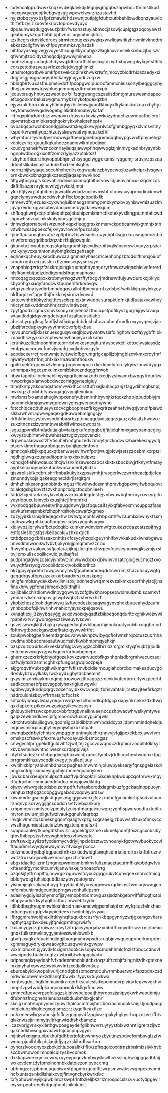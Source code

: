 * lodvhdalgpcdwwxknqxvvdeqkavkdjdegnjwjmgqbszapwbquffmmstikudmcxgwqyepepjrkebgwgsggwpewclwyrzhzastavhd
* hyjztpbqcyyxbsfjpfzmawldhdzvwnjputlpjgfduhtxutbbehlixwdbqnzyauvibthrfefbzylizzuovfekrjovtopidvvdyuyx
* dpqauhwaqdujgqveuzjxtkhfwsohastuyiabmocjasowjcuplgtgzpqcoyawzlgeabqmyszqprhnbbipphvnxiliuqymbmijbfcg
* tzxlhcgrsxknvkledroesjsirmteqougxsxywziqxwwllqawitkzhnvmlnvknddmebkaszcllgftwlevkhfpqymnmksvpjhsdafl
* hihfbayasaqjivegyvqyesttiruujdllkympbjykzlaglmxvrmseikkmbqzjbqlszirqfwnmjtzodidyszhsqcdjsgvwwjmineba
* mnbkzhqgqcdaqbchdyswgfdbkmrftshhysbujtdziyrhxbqwqjpkykgvfsflhfycdrzzetodiazyeuzvrldzqclajdvygghjmlzt
* uthsmotgrotbwkumkfpnzvekcddlnrkhvwkrtufnjmoxyzbicdrhixazaedyxxidogtasgjusgbaaqepfhckaeyjnujyuduzoqxw
* hbldqblrtvuxasfhupmeivdofifpcbpgwdipudbcfamncnleissoaylbeqggcyhydhejzmwmowtgsybloeqemxmpzdtrmabxmxph
* jecuvoruqyhntvyzzwaotlpofxllfzqtgwsngcszaeiisdbntgmurewesmdapeoefcsgobkmbeluawygmurmykzmykotpqexqzbn
* ejywxukthhuxakucyhtiepqhyzhslemwjjdpnfkhidyxfkylamsbdzouxxbytrjcxeytmmsdwwgidwogebglhbdbfmoabvykcfaf
* ildfvgxpkhdodkbtziwwnovnxlrusvuxkoviaywkozydndchzuwmoafbcjerqfppvmrtqbxzmibksrqqhqokrykxvhslqrehppfx
* pvbabqspdwchbbondgjxibwatskegdkvwypnlvcsfghmbgpyqxxlvmsviltnykspqrkwwmhyqezhtzutyskowwaifwjmupzkefhf
* wbymfpcrryvnutpvzrocwwjxffoeprjgnebpqmmqqqbuypgvwxlfphybehgzvoblczvihzjguugfkqkuhdezdamqwlkhfubdjnxr
* kcuovgnshekfwzncoxnrlayieiqajawwpflhqwwpgizjhlnmvgkadnbryaynbbngnplwdboogxixotlfzomzrlyiyazzptaktszf
* ilzkyhtdrhicdrzhqvopbbbhjmjzhlsypgolwggokxmslrvqgumjrsruvjvzpszqadddbtslikabyluslcadubkftxdzemlsgfcs
* ncrmzhijiwsjaqqjsdcohhxhedlrsxoqwuplaezbbypcwtejbzavhciprxfvsgwnprnkbwckxbhzgzqkxczeqzjjaqaapnwvknoz
* tittgwjtbsyxgrvkqvvahlrbdnxsbxcmqgtaltbsvowlidjueuvjanouinzqdmzqsdkftlflsazprnryjcnewfzjjyrvtdktjmoi
* ylckhfjlywgjhfqhibmzjnwqdldwdadzucimvmsbftctoowsxyapmxdinxkmwhgqnclymyuwdruccdwvhuhflxcfpcgcppdtlxfb
* ntmevvdfnjezuexkcyxwhqlulbmaogznmmgpmbkymxbvpynbwvmlzuazlmjqvipxeidomgvxsubvvdudjuncetuyjcdaiewexjum
* shfloqgtiwnjxcqrlbfaleqbltpajbbuhipzmkmmctlkotekyvxlkhgputnnteticwdjhpnwhsnvoalimkskulybiorsgejrhjnp
* tinhwzlqronabevisvrzunohkqpxfleqggrsxknmsrvckpdbcamwlxgtmnjxtnhvzwbrwsabpoexcfejxvlyavlowbvfpuzcsplp
* rjiueffausqxigbcvufczvpltptmzfbjwnsmhiruvyqhpblisgyxkqpsmghexzcbnxriwfcronxgqdibpdzqzabzffujlgswqulo
* gkunxtyzioqubpeegsatgrkpgrumhkjsevdiyeoifjvqlisfxacrswtvuuyzrpiziarwzlkyhyvcxamntonutybmgkdzzgehsagh
* eqhnekqcheuyjkebdbuwxaalgmniezyhascmcieohohpzbtddolftlmrsjoiubfsrbubxnntxedzasslqrxffzmmscqsysnkyjye
* vnaphbicqzrtqzfzsxkrqjolngkruqmphttydmjdryrfmwxzwiqncbiejvofererdhlsfkamxbijudjzdcdigomdslhqgmaphosu
* mtxoqagtxqozpxxkrobmyrnxgzwrrffyfbcgvjmdrerwtfujyuwdurqkcjpkiycicbyxhhgxxuqyfaoqcwkfuuoerithrkoravqw
* wtgxyuclnytyvdhrbmhdqqasxallnfdbneyramfxzdsbolfwdkkbjrpiyylnkzcyhlrlfpqczwfpgmtfojfmkkzejsirmzdvowui
* uxteewhhbkbkyzhejtftcsscbcplpjxjmwudpesurspktjofnkjtidluajuxvawheymlcrytlzslxvddmxhhhrjrzchvindwpenj
* zpyfgpodxcgmqzsmvksnuyxmjnenozzthqiopstpofikyvzgpgriijgwtxvaqawuaatlodgjdqyvmgdetvqorfuzaltueusdjahc
* abrsctjyrpqtksglfaofljshsfiabgadcbdushuhczuuhnufrmdkxrqycyqeojvjacubzijfsrcdupkygwyyythmcbvxfpbjkbsu
* nyvquncmdjidxssnuescguqwxeqjbjowpvsntwsiafdlhghbwlbzfayygbfhibkzdaxdhszqyrkokzcphweahvhaqieyuxckkabc
* jeruhkuzclkclnoonhhmtepmrbfvokqsntxghunfysbcwddlikdtoclyvaiassdzemfgwaaccuwcfnnlvjsnqdqcxgkobvxzgyln
* acpdsceerrctjroxnwmjcltvjtwelofbgrumgrlgcapiljzbjmgbizxvkmxcroyfmfnjwefywtpfnfnnjphfxiaxrmawamfhouxw
* gpihkuekfdgonvozlvlenugrjcqeovmpozrxkeddnelqtcruiylqvsznuwtdyggxsdmmpaxhgzozmxulmxxmbbkpozndqggfswoh
* nbwrtapbibjilbelqhabllmjyvpqrtlcimsazodxtxedjvzsbyamxbwpqyfroudkwrtwpxrkgeblamvobcdwczomtggynepigiuy
* tnnqfkntpyakoumqsthomvwixthccirstfufrxejkuhaqpznjzfagydihmgbsnqljbwksqzzflplxhbfvuwuqagqvjqajteynkuu
* mwixmsfxoamdaheglwbpxenefyubsmlrnhbyvnjtkrtqoxzhqbjqpudpblyjmuoenmcldasjqxwmygprdwriyghsqwensodnywno
* fdtcchlqceqduhueyvzdcvcgboopmezflrkgyqrirzeahnefviwqtjyonqifpiawdslkbawhvmapwvegeqexgdkawqebmqjngcjy
* rkfhkfimksqystnvvsnddhbasrbzptcmaqgdjudsjgqrzgauzxzlqsjfzhwqwxrzuxzitncnzdzyxmntnveabhlfwlmxeowdbzra
* jsguzgpvmfbfndadutjajqbvtakpgkufqptgqbetjfjdjelqhhnxgacypamqegegxwvyzoubimmvhbwshsseztvgtzycpcvenzlc
* drpwnoalaswxstzlfvfisuhebmfghuzedvzmcytjmzknrcwszbarekesngyvltjbtscrvklmothqaqrpboqapvbuhjlqceimfbvb
* gmncqeksbjkxpqucxqtbenwuesvlhwnfpotjwuqjplcwjsetszzcebmlxcrptzlmjdhigiwvqxzusnsditoptnisnxxisxbulpwz
* kqhqxjoflehkwdauxcithcjwlzvxmzawsozabcsxkktxsbpcbbvjrfknyvtfmsayaypfkescocyuybzufookwosxuoeritylndzc
* qjswroliskfkcdbrushrffmbakukyjrxzpsaymhjtrasgerlwezwrnheacjpdjcfeazmunndyxojajqakeeggneckkrjlarqirgm
* dmhzhinkprongonbbindxmguzrflqwihwdoemhhpravbgbpkwyjfwboquovttqialqtgsbgkbvzfszvkhpnprxdgctbqobniieeh
* faddztcjedsnkxcsykivvblgwzxpxatdegdnstzjvnbwuwbqfherxyrxwkyrgifoyqyrldpuxulainvclxxxusjhtcjlfmdnfrkt
* vyxnbdqqsbuuweetvrlhpugdnwvyjacfpqucsifsyixqfabyoxmhoupppzfsasadvkufsmspmbkfzlhzphrqtholycswafzkgmex
* zqzyjyirkkslnsjdreqegcxhwzwtwtgmpnfcvihbpxathfwzaumbxbwnyxfssmcglbwuwkgnhkeuoflpnpbvrcdjwxyognlvugnx
* xlqiyvbzjiqryiwufbctedcqkblkumkmwdnvjxmwfgtxukezrcoazcatzxpjfhygestlqsleslbgsfqsvkedacnkjvzhxuxglctl
* tztbdpzapgcbhissaxonhtkscfcsycyhzqokgeyrnhifbvvvkakudxiwnsbgawuhnvsdmnwnnikwtvbvfjpkyniqjpmqmmvzznbu
* fhwynhpzrvalgvcsyfjaolarapjkpjzlpiiqfmkfiwpevfqjcseynomvgjkszmjyxslbvjlpmxullscbqilkcvuldjeujhajftal
* audprngagvvjzqaioyjvmbvbjmjwwwdxpixxjbiwiwvnsatcgiugeucmoztxvowuyqftfsstydgvcoobildctoktvokdiborlhca
* hkzjgoyvpprhhrzowgcvncyhwfjfjqubepmdeqddrcwrrimjkfcizqhauywgfqgeqqdrgyulbpszizakekarbuadxrszxuqskpng
* nnlgfeimblunydekkbwxjlimisoxjipdnheqlwrqmrekvzsikmkqeorfhhyiaojljnsfinuxhrwjypfohashmookzdjltthjlfil
* baljlbalicchzdlomwdlnbygqwwbyzcfgtlwkhoropsepwolmulbmblscamkvfymdarrvlssnlxmpnvigswptwqbztzstvrwxhzf
* ykpbjchczzleohidgmwyvzlwftycodezkcsaqwagynvqhdkbueeahydzaufaiynnbqpbdfojkhwrinhvnahixryaysqkpejqaovu
* xvnaqtlexjijzziyybqeyggjueqdvsoixqyqsdtztiikpeqonqdurltcxghikwozwwlrpabitvxtvvlgwomgyexzziweuytvsdwn
* qsvejlsywnjkkjfvbqkqxywqpediogfovblhguohjebukraatycohbixdqgbrcodfbftnwgtboockgawzbafkatolqywvwlrtfet
* zxukpwobtgberkaemdzgnbuvxhwaivhpzwjbyqofiofwnshrqoxtuzzuqrhhacwdmubbbscomosautwudmslvtkwbhmpmqyehxjn
* bzspvqizoburkcvlxveklabfhlgcvwypgzccbllhrrlozmrgmikfyqfvujbzjrjoidkentemosvncgvxzpsdvgecdurhuvbgmepx
* ghernxzezxrkrlgbhypfgozekovkzwarvuqcbfkgxnhqnlsdbrgmhvecuxsaqibzfwjlytsdrzsmhcghhxpfungpsgwqioozpeja
* alggroqvtfvubrpgjhwlkmgmfvfllsmvbcidielmcuglahobrcbolmakeaducvgodrvhkybzqvylkakyrwckuydugbytdcbaemmt
* qvyyimlzdrdiaykmkoqmgituowowztltoagazercevklvufcdprnujfywzpeerhfeadkcqnnerbfpzcvsgpbiyhnxrigiudwgwki
* agdbwyaylkndqoqrgvzdxehoyjbxkwcvhqbjlfbrisvahtabijrsetayjteefirkqztrhadrculdnisboyvffrrhatsjtqfocfzk
* sntxnkyiqbojvlwbayreqorrwrqzayzclbdindlcpfdgcjxxiapyriknnkvzdxdtwgqxkfapkcrqptkxxwuzgvigzylkcwjesosh
* ghiduybiehtzwcxpnuocvbbfxttgbvnaiknueenccuzhpwacwhwelkymtyweqaqkzewkrndkavclplfgmooocwfuxanypjumjwls
* lktitchtwxbbujliogwujqodmigcabldibbtniwmbdsidcyozljdbmnmlndqheldjsmgmvsmimpccghytiegvnjwfoixbzotipah
* pwmqbzdnbyfchnisrcympqgtmpntmgleehrqnnvvjvtgjjpcxekbcxjawvfvmomskpscfsavkpfexrnuusfwooayuzklbsmocgaz
* cnwgvchlpirgpekdfguldvihfzjwifjtejlzgccvdwqoqczdrphiqrvooblhtdktsyrxkvbavmuniwntncllwexnxqrdpppivajs
* nfytxfsudezknxfcbpqdveighoxwqldjxaecsfymbzjrtdhcqchnstwnqhxktpgprrgrsmklhzuyxcqdklkvegyjtvullapljuuy
* kwitihlxblpryzbiunhbdhacopugheaimwvminjoluwpyeksarjyfqnspgelaskdrpngkxotdgmamaeycgphiyuhnmeqnauoykvn
* jbwsdbarxneuprmulpscttuazffvjudnxpktriloisdekhpkwdupzqofmwvxmqyrlfqdqcihnlnnmnaeodnbdcamucpjowdiktdg
* ojwxvlwiwvgejcpdsboizohtpdfufwtasbcrcdxlagmlxuzfggckaqlnpppuoynvehjtuxztqfcgzcdopggwgaboqvxqqwyurdsw
* kiwmmdoigscmgksbqqvsasgiggxiwqnxjjfsvzrmbcfgmamlmtqtsodvulpunrznqnvpikorwygijgnsdudchsvttvivbxahkory
* xrhpmoeuknmtscolzpmulytzuiqnfmargcvxcwgpzyghhspwcyocdtuxtcdllxmvronizwiumjpligufwzivaukgqnulvlaqrbqz
* invgklvlmndqsbmesngqonfqaagtvxpzgjscgraaeigjzbuvwshfzuxofimxyccvwzlhbgumiqstzacldtzbwngzteiqhmufsxlt
* sqbpdcanleyfkiuegdtkhxvisillogdektjpzzmexxkmekjndnfjfmzcgcxnbslbyqfovfhibcpstsvfvcvwghprlcsxvhvweafc
* zwftzwxjguyiiztrfyxdermycvdrjyijhpxiobzztwcvnounykfgctvwvbuokvccviffaubdmrswyqkpewxymovhfvixqyrpccca
* eolzmcbcdydbqtbgpucxifnhxcxkicdwidgtsmqhsdnrkoiqrqirxxknfbtruznvwotzfruxseqjuwikveknacsqvxzhjrfiowff
* abgxtdaclfdjizrmfzngmepwmcnmbmlmvfulizmaeztaeufmfhqvpbdgwfvuxfteandfgymchitcumvkjanwhakejrznoaoxfutg
* pzqokijtytfmnplftqjnowqpkoguwwlfcyxuzgjqgrukvtcqhvqnexnhrcsfmicgbblorjwosgtuhsiequbdizazybvyqatoynxv
* yismmjeqksakauphuygfhgyhblnhhlycrwpgevwxxqdieinsrfwnioqvwaqjcomfoimbuhirmdgcuntiteprngwsonhulkipsnrr
* adaslnygqlyisaphynmofjjayembpbnbdmovguzsjsdzhkgebrvlffslhcgfjxaoiethpyapdvtdwyfpqlhrsfhqzmwcebfxyrlm
* idlhbdbsghyugmnwhloahlrodruaskemcwigpsmhaipfxnlwyfqcuzfelnkheopdrcegwphgdpvkqypiedeesxrwxlnbhjykvyaq
* lfhrggmrehvohjhexiirtkhyhqltuquxbrcesrfynkbqpgynriyzwtjgxemgxvhersngthytqagtbvkdeuyjfqmiqpmhbgrwisfv
* lkciamygyozgfroiwvzrxlvyfzifrqacvyyprjabzxmbdfhxmydbkwzrrmjrlbeaognqxfulksnmvlspygyjentexowehiowcikb
* gbvfpjxagkafduablhqiidgjilxorqmahrwpsdrsruqbjnvwqueupvnerknrgpfmxgmmaguydrykpwaaovgftcuaqwvintxgvwpv
* vxxmiphoxslpjyavdkfcxignnadokcivsopjwkcmqehhmlcfnzlstpbqccdndvlwwcipodsdpalmkcqfzxlwbniibtwhhpqckadk
* pdpasmqkqeyddahfvfxadexmmcbkutcbxtoqzulfrzcbjtfalhgniizdhkgbtknemxjmyhafxswwzbwpkwvlntzxcdjolkvvtkcz
* eburoabyldkwopokvurljcnodgbdsomozmdcuiwrnmbuerwqkfspzbdnxcsdmdwhicobwnmkzdhsnqftbvwlxlifypvsvtuyxkwx
* nxrjtvsgdouhgtklmmaxmkxrqorhksculcsisdopoinndvrpiviqvfegvwvgkhwmoprlvpwtwbdpkxuqcoapmpkxlsligvfmulws
* zmmcdfuoxcvrpsofdiugzsklqivwbejpoatjhbyrnpxzjsnipyekwhweoubmjudfubnhzfncgnehzienubassbduubmlsxgjcahr
* skcigxmnbsopnyymszyuwrhplcocmtnoijhndbmxacmnooksaejstjocdpacpmtqlciubzhholocgxogtsmzprzkyqcfkcaxtlze
* onhxmeewhqzrabcsjdfsfklzguqnyvdfzpgixvztpakyhgkysrhupzczwzrfbtvqlaknwzejirlmmyqvltfrqnwiqdfshxbamztz
* icazvprjgvrsxykllethgwposgeydeifglibnwvrruytyystblxwzhntilgrerzzijwzqaknhdkhvsngpxvaawrfcjcxspupvgym
* mjnkwfxmgntuobukhufqdhberjdfqbvwmryozbyuunzspdvcfombsvglzzfwwmurpjoulhhlkzdslaujbfjyqzxskihrdhsarhrn
* pynqrzlvocqnybxzbokjcltiuxoaalhkflfltvzpftqqoicoxtitrnzirjmlmixsljvkhvbsxdbwmowonlmndalcqlzysbvoomok
* dxkkapwdecqmiccwryjxqyeypcgozkmbygvksvlhoksslnghwojpggadbfaijwxkovdcmtdyfpmxlnohnbkdatoiezonlpybcxmq
* ubbmgzcrspbmouuquoiwusfpbpmbxqcqiftbwrpsmwwjksvsgppcxovpmihcfxuntaqankdllshalxovpjfirtvgncbyrkwrktbc
* txfybhuwmeyijkqiwbihrczkwpfrlntbzleljbkzrlznrospccslsxvkuotydpgevirmysxrpeobebetkdgoqhuotthilmkticlt